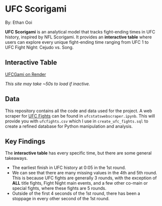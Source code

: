 # UFC Scorigami
By: Ethan Ooi

**UFC Scorigami** is an analytical model that tracks fight-ending times in UFC history, inspired by NFL Scorigami. It provides an **interactive table** where users can explore every unique fight-ending time ranging from UFC 1 to UFC Fight Night: Cejudo vs. Song.

## Interactive Table
[UFCGami on Render](https://ufcgami-1.onrender.com) 

*This site may take ~50s to load if inactive.*

## Data
This repository contains all the code and data used for the project. A web scraper for [UFC Fights](http://ufcstats.com/statistics/events/completed) can be found in `ufcstatswebscraper.ipynb`. This will provide you with `ufcfights.csv` which I use in `create_ufc_fights.sql` to create a refined database for Python manipulation and analysis.

## Key Findings
The **interactive table** has every specific time, but there are some general takeaways. 

- The earliest finish in UFC history at 0:05 in the 1st round.
- We can see that there are many missing values in the 4th and 5th round. This is because UFC fights are generally 3 rounds, with the exception of **ALL** title fights, Fight Night main events, and a few other co-main or special fights, where these fights are 5 rounds.
- Outside of the first 4 seconds of the 1st round, there has been a stoppage in every other second of the 1st round.